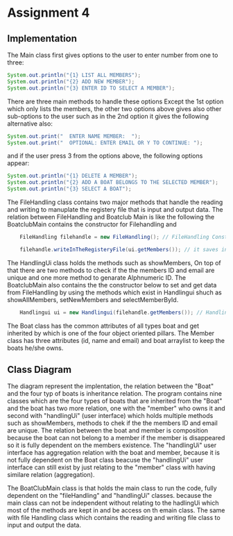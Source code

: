# Assignment 4

## Implementation 
The Main class first gives options to the user to enter number from one to three:
```java
System.out.println("{1} LIST ALL MEMBERS");
System.out.println("{2} ADD NEW MEMBER");
System.out.println("{3} ENTER ID TO SELECT A MEMBER");
```
There are three main methods to handle these options Except the 1st option which only lists the members, the other two options above gives also other sub-options to the user such as in the 2nd option it gives the following alternative also:
```java
System.out.print("  ENTER NAME MEMBER:  ");
System.out.print("  OPTIONAL: ENTER EMAIL OR Y TO CONTINUE: "); 
```
and if the user press 3 from the options above, the following options appear:
```java
System.out.println("{1} DELETE A MEMBER");
System.out.println("{2} ADD A BOAT BELONGS TO THE SELECTED MEMBER");
System.out.println("{3} SELECT A BOAT");
```
The FileHandling class contains two major methods that handle the reading and writing to manuplate the registery file that is input and output data. The relation between FileHandling and Boatclub Main is like the following the BoatclubMain contains the constructor for Filehandling and 
```java
    FileHandling filehandle = new FileHandling(); // FileHandling Constructor

    filehandle.writeInTheRegisteryFile(ui.getMembers()); // it saves in the file while done
```

The HandlingUi class holds the methods such as showMembers, On top of that there are two methods to check if the the members ID and email are unique and one more method to genarate Alphnumeric ID. The BoatclubMain also contains the the constructor below to set and get data from FileHandling by using the methods which exist in Handlingui shuch as showAllMembers, setNewMembers and selectMemberById.
```java
    Handlingui ui = new Handlingui(filehandle.getMembers()); // HandlingUi Constructor
```
The Boat class has the common attributes of all types boat and get inherited by which is one of the four object oriented pillars.
The Member class has three attributes (id, name and email) and boat arraylist to keep the boats he/she owns.

## Class Diagram
The diagram represent the implentation, the relation between the "Boat" and the four typ of boats is inheritance relation. 
The program contains nine classes which are the four types of boats that are inherited from the "Boat" and the boat has two more relation, one with the "member" who owns it and second with "handlingUi" (user interface) which holds multiple methods such as showMembers, methods to chek if the the members ID and email are unique. The relation between the boat and member is composition because the boat can not belong to a member if the member is disappeared so it is fully dependent on the members existence. The "handlingUi" user interface has aggregation relation with the boat and member, because it is not fully dependent on the Boat class beacuse the "handlingUi" user interface can still exist by just relating to the "member" class with having similare relation (aggregation).

The BoatClubMain class is that holds the main class to run the code, fully dependent on the "fileHandling" and "handlingUi" classes. because the main class can not be independent without relating to the hadlingUi which most of the methods are kept in and be access on th emain class. The same with file Handling class which contains the reading and writing file class to input and output the data.  

